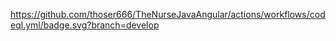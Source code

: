 https://github.com/thoser666/TheNurseJavaAngular/actions/workflows/codeql.yml/badge.svg?branch=develop
